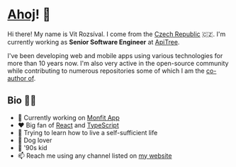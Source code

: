 # [Ahoj](https://en.wiktionary.org/wiki/ahoj)! 👋

Hi there! My name is Vít Rozsíval. I come from the [Czech Republic](https://en.wikipedia.org/wiki/Czech_Republic) 🇨🇿. I'm currently working as **Senior Software Engineer** at [ApiTree](https://github.com/apitreecz).

I've been developing web and mobile apps using various technologies for more than 10 years now. I'm also very active in the open-source community while contributing to numerous repositories some of which I am the [co-author of](https://github.com/wavevision).

## Bio 💁‍♂️

- 🔭 Currently working on [Monfit App](https://monfit.cz/aplikace/)
- ♥️ Big fan of [React](https://github.com/facebook/react) and [TypeScript](https://github.com/microsoft/TypeScript)
- 🌱 Trying to learn how to live a self-sufficient life
- 🐶 Dog lover
- 👶 '90s kid
- 📫 Reach me using any channel listed on [my website](http://vitrozsival.cz)

